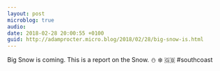 ```yaml
---
layout: post
microblog: true
audio: 
date: 2018-02-28 20:00:55 +0100
guid: http://adamprocter.micro.blog/2018/02/28/big-snow-is.html
---
```

Big Snow is coming. This is a report on the Snow. ⛄️ ❄️ 🇬🇧 #southcoast
